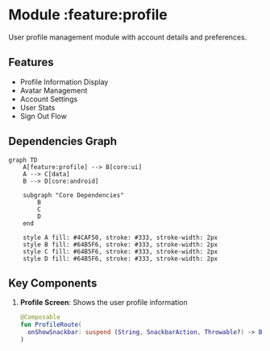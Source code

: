 # Module :feature:profile

User profile management module with account details and preferences.

## Features

- Profile Information Display
- Avatar Management
- Account Settings
- User Stats
- Sign Out Flow

## Dependencies Graph

```mermaid
graph TD
    A[feature:profile] --> B[core:ui]
    A --> C[data]
    B --> D[core:android]

    subgraph "Core Dependencies"
        B
        C
        D
    end

    style A fill: #4CAF50, stroke: #333, stroke-width: 2px
    style B fill: #64B5F6, stroke: #333, stroke-width: 2px
    style C fill: #64B5F6, stroke: #333, stroke-width: 2px
    style D fill: #64B5F6, stroke: #333, stroke-width: 2px
```

## Key Components

1. **Profile Screen**: Shows the user profile information

	```kotlin
	@Composable
	fun ProfileRoute(
	  onShowSnackbar: suspend (String, SnackbarAction, Throwable?) -> Boolean
	)
	```